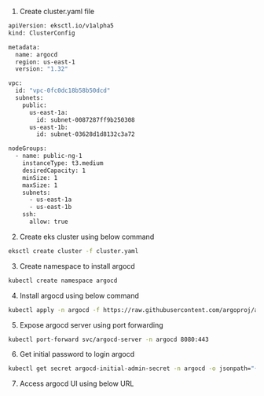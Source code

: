 1. Create cluster.yaml file 

```bash
apiVersion: eksctl.io/v1alpha5
kind: ClusterConfig

metadata:
  name: argocd
  region: us-east-1
  version: "1.32"

vpc:
  id: "vpc-0fc0dc18b58b50dcd"
  subnets:
    public:
      us-east-1a:
        id: subnet-0087287ff9b250308
      us-east-1b:
        id: subnet-03628d1d8132c3a72

nodeGroups:
  - name: public-ng-1
    instanceType: t3.medium
    desiredCapacity: 1
    minSize: 1
    maxSize: 1
    subnets:
      - us-east-1a
      - us-east-1b
    ssh:
      allow: true
```

2. Create eks cluster using below command
```bash
eksctl create cluster -f cluster.yaml
```
3. Create namespace to install argocd
```bash
kubectl create namespace argocd
```
4. Install argocd using below command
```bash
kubectl apply -n argocd -f https://raw.githubusercontent.com/argoproj/argo-cd/stable/manifests/install.yaml
```
5. Expose argocd server using port forwarding
```bash 
kubectl port-forward svc/argocd-server -n argocd 8080:443
```
6. Get initial password to login argocd
```bash
kubectl get secret argocd-initial-admin-secret -n argocd -o jsonpath="{.data.password}" | base64 -d; echo
```
7. Access argocd UI using below URL

